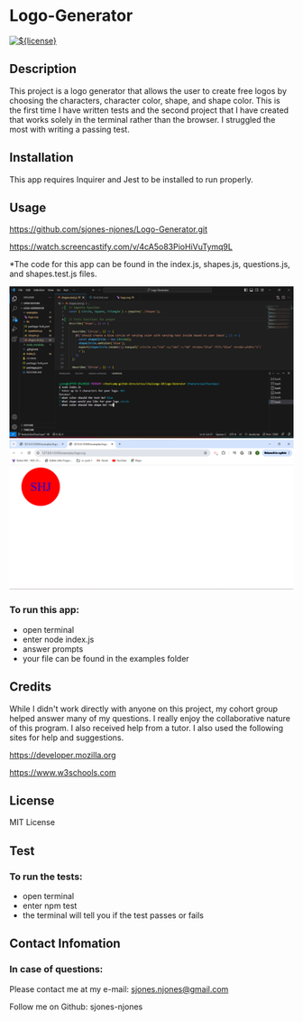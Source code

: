 # Logo-Generator

  [![${license}](https://img.shields.io/badge/License-MIT-yellow.svg)](https://opensource.org/licenses/MIT)

## Description

This project is a logo generator that allows the user to create free logos by choosing the characters, character color, shape, and shape color. This is the first time I have written tests and the second project that I have created that works solely in the terminal rather than the browser. I struggled the most with  writing a passing test.       

## Installation 

This app requires Inquirer and Jest to be installed to run properly.
  
## Usage

https://github.com/sjones-njones/Logo-Generator.git

https://watch.screencastify.com/v/4cA5o83PioHiVuTymq9L

*The code for this app can be found in the index.js, shapes.js, questions.js, and shapes.test.js files.

![Alt text](./assets/image.png)
![Alt text](./assets/image-1.png)

### To run this app:
* open terminal
* enter node index.js
* answer prompts
* your file can be found in the examples folder


## Credits

While I didn't work directly with anyone on this project, my cohort group helped answer many of my questions. I really enjoy the collaborative nature of this program.  I also received help from a tutor. I also used the following sites for help and suggestions.

https://developer.mozilla.org

https://www.w3schools.com

## License

MIT License

## Test

### To run the tests:
* open terminal
* enter npm test
* the terminal will tell you if the test passes or fails


## Contact Infomation

### In case of questions:

Please contact me at my e-mail: sjones.njones@gmail.com

Follow me on Github: sjones-njones


